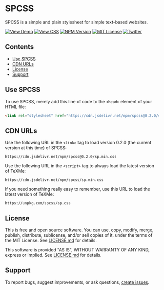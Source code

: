 SPCSS
=====

SPCSS is a simple and plain stylesheet for simple text-based websites.

[![View Demo][Demo SVG]][Demo URL]
[![View CSS][CSS SVG]][CSS URL]
[![NPM Version][Version SVG]][NPM URL]
[![MIT License][License SVG]][L]
[![Twitter][Twitter SVG]][Twitter URL]

[Demo SVG]: https://img.shields.io/badge/view-demo-brightgreen.svg
[Demo URL]: https://susam.github.io/spcss/

[CSS SVG]: https://img.shields.io/badge/view-sp.css-brightgreen.svg
[CSS URL]: https://susam.github.io/spcss/sp.css

[Version SVG]: https://img.shields.io/npm/v/spcss.svg
[NPM URL]: https://www.npmjs.com/package/spcss

[License SVG]: https://img.shields.io/badge/license-MIT-%233ea639
[L]: LICENSE.md

[Twitter SVG]: https://img.shields.io/badge/twitter-%40susam-%231da1f2
[Twitter URL]: https://twitter.com/susam


Contents
--------

* [Use SPCSS](#use-spcss)
* [CDN URLs](#cdn-urls)
* [License](#license)
* [Support](#support)


Use SPCSS
---------

To use SPCSS, merely add this line of code to the `<head>` element of
your HTML file:

```html
<link rel="stylesheet" href="https://cdn.jsdelivr.net/npm/spcss@0.2.0/sp.min.css">
```


CDN URLs
--------

Use the following URL in the `<link>` tag to load version 0.2.0 (the
current version at this time) of SPCSS:

```
https://cdn.jsdelivr.net/npm/spcss@0.2.0/sp.min.css
```

Use the following URL in the `<script>` tag to always load the latest
version of TeXMe:

```
https://cdn.jsdelivr.net/npm/spcss/sp.min.css
```

If you need something really easy to remember, use this URL to load the
latest version of TeXMe:

```
https://unpkg.com/spcss/sp.css
```


License
-------

This is free and open source software. You can use, copy, modify,
merge, publish, distribute, sublicense, and/or sell copies of it,
under the terms of the MIT License. See [LICENSE.md][L] for details.

This software is provided "AS IS", WITHOUT WARRANTY OF ANY KIND,
express or implied. See [LICENSE.md][L] for details.

[L]: LICENSE.md


Support
-------

To report bugs, suggest improvements, or ask questions,
[create issues][ISSUES].

[ISSUES]: https://github.com/susam/spcss/issues

